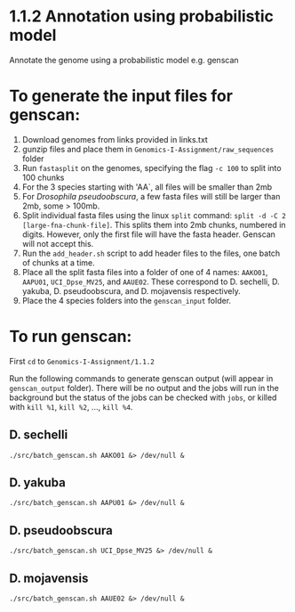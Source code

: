 # 1.1.2 Annotation using probabilistic model                                                                                                                                   
Annotate the genome using a probabilistic model e.g. genscan                                                                                                                                                                                                                                                                                                       <br>  

# To generate the input files for genscan:

1. Download genomes from links provided in links.txt
2. gunzip files and place them in `Genomics-I-Assignment/raw_sequences` folder
3. Run `fastasplit` on the genomes, specifying the flag `-c 100` to split into 100 chunks
4. For the 3 species starting with 'AA`, all files will be smaller than 2mb
5. For _Drosophila pseudoobscura_, a few fasta files will still be larger than 2mb, some > 100mb.
6. Split individual fasta files using the linux `split` command: `split -d -C 2 [large-fna-chunk-file]`. 
This splits them into 2mb chunks, numbered in digits.
However, only the first file will have the fasta header. Genscan will not accept this.
6. Run the `add_header.sh` script to add header files to the files, one batch of chunks at a time.
7. Place all the split fasta files into a folder of one of 4 names: `AAKO01`, `AAPU01`, `UCI_Dpse_MV25`, and `AAUE02`. 
These correspond to D. sechelli, D. yakuba, D. pseudoobscura, and D. mojavensis respectively.
9. Place the 4 species folders into the `genscan_input` folder.

# To run genscan:

First `cd` to `Genomics-I-Assignment/1.1.2 `

Run the following commands to generate genscan output (will appear in `genscan_output` folder). There will be no output and the jobs will run in the background but the status of the jobs can be checked with `jobs`, or killed with `kill %1`, `kill %2`, ..., `kill %4`.

## D. sechelli 
`./src/batch_genscan.sh AAKO01 &> /dev/null & `
## D. yakuba 
`./src/batch_genscan.sh AAPU01 &> /dev/null & `
## D. pseudoobscura 
`./src/batch_genscan.sh UCI_Dpse_MV25 &> /dev/null &`
## D. mojavensis 
`./src/batch_genscan.sh AAUE02 &> /dev/null &`
